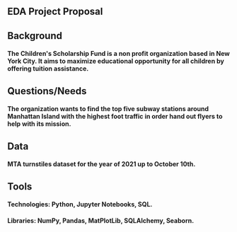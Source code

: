 ## EDA Project Proposal

## Background
#### The Children's Scholarship Fund is a non profit organization based in New York City. It aims to maximize educational opportunity for all children by offering tuition assistance.

## Questions/Needs
#### The organization wants to find the top five subway stations around Manhattan Island with the highest foot traffic in order hand out flyers to help with its mission.

## Data
#### MTA turnstiles dataset for the year of 2021 up to October 10th.

## Tools
#### Technologies: Python, Jupyter Notebooks, SQL.
#### Libraries: NumPy, Pandas, MatPlotLib, SQLAlchemy, Seaborn.
